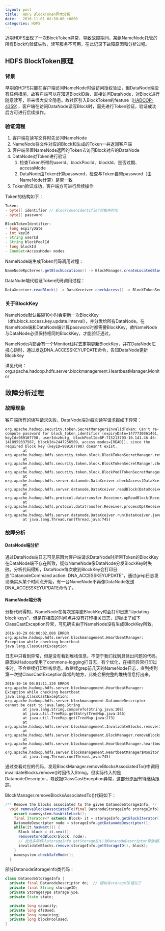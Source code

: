 ```yaml
---
layout: post
title:  HDFS BlockToken异常分析
date:   2016-11-01 08:30:00 +0800
categories: HDFS
---
```


近期HDFS出现了一次BlockToken异常，导致故障期间，某组NameNode托管的所有Block均验证失败，读写服务不可用，在此记录下故障原因和分析过程。

## HDFS BlockToken原理

### 背景

早期的HDFS只能在客户端访问NameNode时做访问授权验证，但DataNode端没有任何措施，故客户端可以在知道BlockID后，直接访问DataNode，对Block进行随意读写，带来很大安全隐患。故社区引入BlockToken的feature（[HADOOP-4359](https://issues.apache.org/jira/browse/HADOOP-4359)），客户端在访问DataNode读写Block时，需先进行Token验证，验证成功后方可进行后续操作。

### 验证流程

1. 客户端在读写文件时先访问NameNode
2. NameNode将文件对应的Block和生成的Token一并返回客户端
3. 客户端带着NameNode返回的Token去访问Block对应的DataNode
4. DataNode对Token进行验证
   1. 检查Token所带的userId、blockPoolId、blockId、是否过期、accessMode
   2. DataNode由Token计算password，检查与Token自带password（由NameNode计算）是否一致
5. Token验证成功，客户端方可进行后续操作

Token的结构如下：

~~~java
Token:
- byte[] identifier // BlockTokenIdentifier对象序列化
- byte[] password

BlockTokenIdentifier:
- long expiryDate
- int keyId
- String userId
- String blockPoolId
- long blockId
- EnumSet<AccessMode> modes
~~~

NameNode端生成Token代码调用过程：

~~~java
NameNodeRpcServer.getBlockLocations() -> BlockManager.createLocatedBlocks() -> BlockManager.setBlockToken() -> BlockTokenSecretManager.generateToken() -> BlockTokenSecretManager.createPassword()
~~~

DataNode端代验证Token代码调用过程：

~~~java
DataXeceiver.readBlock() -> DataXeceiver.checkAccess() -> BlockTokenSecretManager.checkAccess() -> BlockTokenSecretManager.retrievePassword()
~~~

### 关于BlockKey

NameNode默认每隔10小时会更新一次BlockKey（dfs.block.access.key.update.interval），并分发给所有DataNode。在NameNode端和DataNode端计算password时都需要BlockKey，故NameNode与DataNode必须保持相同的BlockKey，才能验证通过。

NameNode内部会有一个Monitor线程去定期更新BlockKey，并在DataNode汇报心跳时，通过发送DNA_ACCESSKEYUPDATE命令，告知DataNode更新BlockKey

详见代码：org.apache.hadoop.hdfs.server.blockmanagement.HeartbeatManager.Monitor

## 故障分析过程

### 故障现象

客户端所有的读写请求失败，DataNode端对每次读写请求报如下异常：

~~~
org.apache.hadoop.security.token.SecretManager$InvalidToken: Can't re-compute password for block_token_identifier (expiryDate=1477730061461, keyId=989107790, userId=zhutg, blockPoolId=BP-715213703-10.141.46.46-1418959337587, blockId=2447256509, access modes=[READ]), since the required block key (keyID=989107790) doesn't exist.
        at org.apache.hadoop.hdfs.security.token.block.BlockTokenSecretManager.retrievePassword(BlockTokenSecretManager.java:382)
        at org.apache.hadoop.hdfs.security.token.block.BlockTokenSecretManager.checkAccess(BlockTokenSecretManager.java:302)
        at org.apache.hadoop.hdfs.security.token.block.BlockPoolTokenSecretManager.checkAccess(BlockPoolTokenSecretManager.java:97)
        at org.apache.hadoop.hdfs.server.datanode.DataXceiver.checkAccess(DataXceiver.java:1183)
        at org.apache.hadoop.hdfs.server.datanode.DataXceiver.readBlock(DataXceiver.java:466)
        at org.apache.hadoop.hdfs.protocol.datatransfer.Receiver.opReadBlock(Receiver.java:111)
        at org.apache.hadoop.hdfs.protocol.datatransfer.Receiver.processOp(Receiver.java:69)
        at org.apache.hadoop.hdfs.server.datanode.DataXceiver.run(DataXceiver.java:226)
        at java.lang.Thread.run(Thread.java:745)
~~~

### 故障分析

#### DataNode端分析

通过DataNode端日志可见原因为客户端请求DataNode时所带Token的BlockKey在DataNode端不存在所致，疑似NameNode像DataNode分发BlockKey时失败。分析代码得知，DataNode每次收到BlockKey会打印日志“DatanodeCommand action: DNA_ACCESSKEYUPDATE”，通过grep日志发现确实从某个时间点开始，有一台NameNode不再像DataNode发送DNA_ACCESSKEYUPDATE命令了。

#### NameNode端分析

分析代码得知，NameNode在每次定期更BlockKey时会打印日志“Updating block keys”，但是在相应的时间点并没有打印相关日志，却抛出了如下ClassCastException异常，可见确实由于NameNode没有生成BlockKey所致。

~~~
2016-10-29 06:00:02,008 ERROR org.apache.hadoop.hdfs.server.blockmanagement.HeartbeatManager: Exception while checking heartbeat
java.lang.ClassCastException
~~~

日志中只看到异常，但是没有看到堆栈信息，不便于我们找到具体出问题的代码。原因未Hadoop使用了commons-logging打日志，有个优化，在相同异常打印过多时，不会继续打印堆栈信息。故继续grep前几天的NameNode日志，直到找到第一次抛ClassCastException异常的地方，此处会把完整的堆栈信息打出来。

~~~
2016-10-16 00:01:11,320 ERROR org.apache.hadoop.hdfs.server.blockmanagement.HeartbeatManager: Exception while checking heartbeat
java.lang.ClassCastException: org.apache.hadoop.hdfs.server.blockmanagement.DatanodeDescriptor cannot be cast to java.lang.String
        at java.lang.String.compareTo(String.java:108)
        at java.util.TreeMap.getEntry(TreeMap.java:346)
        at java.util.TreeMap.get(TreeMap.java:273)
        at org.apache.hadoop.hdfs.server.blockmanagement.InvalidateBlocks.remove(InvalidateBlocks.java:150)
        at org.apache.hadoop.hdfs.server.blockmanagement.BlockManager.removeBlocksAssociatedTo(BlockManager.java:1043)
        at org.apache.hadoop.hdfs.server.blockmanagement.HeartbeatManager.heartbeatCheck(HeartbeatManager.java:316)
        at org.apache.hadoop.hdfs.server.blockmanagement.HeartbeatManager$Monitor.run(HeartbeatManager.java:337)
        at java.lang.Thread.run(Thread.java:745)
~~~

通过查看对应的代码，发现BlockManager.removeBlocksAssociatedTo()中调用invalidateBlocks.remove()时因传入String，但实际传入的是DatanodeDescriptor，导致报ClassCastException异常，这部分原因有待继续跟踪。

BlockManager.removeBlocksAssociatedTo()代码如下：

~~~java
/** Remove the blocks associated to the given DatanodeStorageInfo. */
  void removeBlocksAssociatedTo(final DatanodeStorageInfo storageInfo) {
    assert namesystem.hasWriteLock();
    final Iterator<? extends Block> it = storageInfo.getBlockIterator();
    DatanodeDescriptor node = storageInfo.getDatanodeDescriptor();
    while(it.hasNext()) {
      Block block = it.next();
      removeStoredBlock(block, node);
      // 此处实际传入storageInfo.getStorageID()为DatanodeDescriptor导致报ClassCastException
      invalidateBlocks.remove(storageInfo.getStorageID(), block);
    }
    namesystem.checkSafeMode();
  }
~~~

部分DatanodeStorageInfo类代码：

~~~java
class DatanodeStorageInfo {
  private final DatanodeDescriptor dn;  // 疑似与storageID错位了
  private final String storageID;
  private StorageType storageType;
  private State state;

  private long capacity;
  private long dfsUsed;
  private long remaining;
  private long blockPoolUsed;
}
~~~
